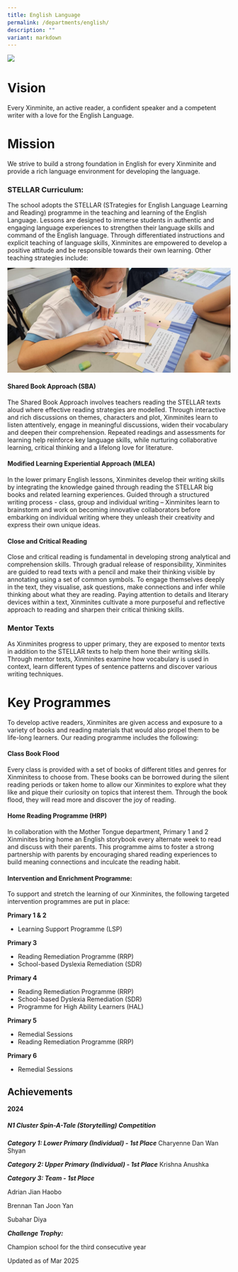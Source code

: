 ```yaml
---
title: English Language
permalink: /departments/english/
description: ""
variant: markdown
---
```

![](/images/english.jpeg)

# **Vision** 

Every Xinminite, an active reader, a confident speaker and a competent writer with a love for the English Language.

# **Mission** 

We strive to build a strong foundation in English for every Xinminite and provide a rich language environment for developing the language.

### STELLAR Curriculum:

The school adopts the STELLAR (STrategies for English Language Learning and Reading) programme in the teaching and learning of the English Language. Lessons are designed to immerse students in authentic and engaging language experiences to strengthen their language skills and command of the English language. Through differentiated instructions and explicit teaching of language skills, Xinminites are empowered to develop a positive attitude and be responsible towards their own learning. Other teaching strategies include:

![](/images/4B___STELLAR.jpg)

#### Shared Book Approach (SBA)

The Shared Book Approach involves teachers reading the STELLAR texts aloud where effective reading strategies are modelled. Through interactive and rich discussions on themes, characters and plot, Xinminites learn to listen attentively, engage in meaningful discussions, widen their vocabulary and deepen their comprehension. Repeated readings and assessments for learning help reinforce key language skills, while nurturing collaborative learning, critical thinking and a lifelong love for literature. 

#### Modified Learning Experiential Approach (MLEA)

In the lower primary English lessons, Xinminites develop their writing skills by integrating the knowledge gained through reading the STELLAR big books and related learning experiences. Guided through a structured writing process - class, group and individual writing – Xinminites learn to brainstorm and work on becoming innovative collaborators before embarking on individual writing where they unleash their creativity and express their own unique ideas.

#### Close and Critical Reading

Close and critical reading is fundamental in developing strong analytical and comprehension skills. Through gradual release of responsibility, Xinminites are guided to read texts with a pencil and make their thinking visible by annotating using a set of common symbols. To engage themselves deeply in the text, they visualise, ask questions, make connections and infer while thinking about what they are reading. Paying attention to details and literary devices within a text, Xinminites cultivate a more purposeful and reflective approach to reading and sharpen their critical thinking skills.

### Mentor Texts
As Xinminites progress to upper primary, they are exposed to mentor texts in addition to the STELLAR texts to help them hone their writing skills. Through mentor texts, Xinminites examine how vocabulary is used in context, learn different types of sentence patterns and discover various writing techniques.

# **Key Programmes**

To develop active readers, Xinminites are given access and exposure to a variety of books and reading materials that would also propel them to be life-long learners. Our reading programme includes the following:

#### Class Book Flood

Every class is provided with a set of books of different titles and genres for Xinminitess to choose from. These books can be borrowed during the silent reading periods or taken home to allow our Xinminites to explore what they like and pique their curiosity on topics that interest them. Through the book flood, they will read more and discover the joy of reading.

#### Home Reading Programme (HRP)

In collaboration with the Mother Tongue department, Primary 1 and 2 Xinminites bring home an English storybook every alternate week to read and discuss with their parents. This programme aims to foster a strong partnership with parents by encouraging shared reading experiences to build meaning connections and inculcate the reading habit.

#### Intervention and Enrichment Programme:

To support and stretch the learning of our Xinminites, the following targeted intervention programmes are put in place:

**Primary 1 & 2**

* Learning Support Programme (LSP)

**Primary 3**

* Reading Remediation Programme (RRP)
* School-based Dyslexia Remediation (SDR)

**Primary 4**

* Reading Remediation Programme (RRP)
* School-based Dyslexia Remediation (SDR)
* Programme for High Ability Learners (HAL)

**Primary 5**

* Remedial Sessions
* Reading Remediation Programme (RRP)


**Primary 6**

* Remedial Sessions


## Achievements

**2024**

##### N1 Cluster Spin-A-Tale (Storytelling) Competition 

***Category 1: Lower Primary (Individual) - 1st Place***
Charyenne Dan Wan Shyan 

***Category 2: Upper Primary (Individual) - 1st Place***
Krishna Anushka 

***Category 3: Team - 1st Place***

Adrian Jian Haobo

Brennan Tan Joon Yan

Subahar Diya

***Challenge Trophy:*** 

Champion school for the third consecutive year


Updated as of Mar 2025